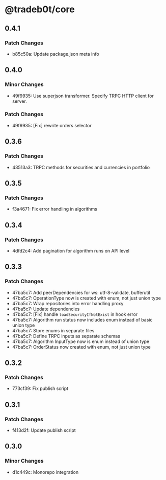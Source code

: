 # @tradeb0t/core

## 0.4.1

### Patch Changes

- b85c50a: Update package.json meta info

## 0.4.0

### Minor Changes

- 49f9935: Use superjson transformer. Specify TRPC HTTP client for server.

### Patch Changes

- 49f9935: [Fix] rewrite orders selector

## 0.3.6

### Patch Changes

- 43513a3: TRPC methods for securities and currencies in portfolio

## 0.3.5

### Patch Changes

- f3a4671: Fix error handling in algorithms

## 0.3.4

### Patch Changes

- 4dfd2c4: Add pagination for algorithm runs on API level

## 0.3.3

### Patch Changes

- 47ba5c7: Add peerDependencies for ws: utf-8-validate, bufferutil
- 47ba5c7: OperationType now is created with enum, not just union type
- 47ba5c7: Wrap repositories into error handling proxy
- 47ba5c7: Update dependencies
- 47ba5c7: [Fix] handle `loadSecurityIfNotExist` in hook error
- 47ba5c7: Algorithm run status now includes enum instead of basic union type
- 47ba5c7: Store enums in separate files
- 47ba5c7: Define TRPC inputs as separate schemas
- 47ba5c7: Algorithm InputType now is enum instead of union type
- 47ba5c7: OrderStatus now created with enum, not just union type

## 0.3.2

### Patch Changes

- 773cf39: Fix publish script

## 0.3.1

### Patch Changes

- f413d2f: Update publish script

## 0.3.0

### Minor Changes

- d1c449c: Monorepo integration
